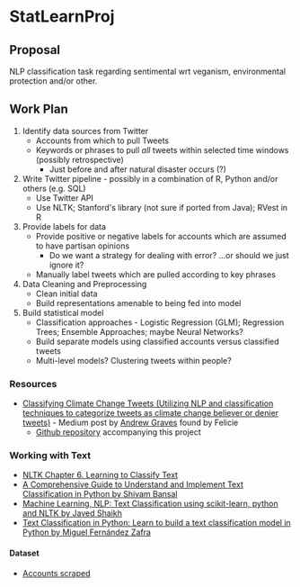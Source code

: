 # StatLearnProj

## Proposal

NLP classification task regarding sentimental wrt veganism, environmental protection and/or other.

## Work Plan

1. Identify data sources from Twitter
   - Accounts from which to pull Tweets
   - Keywords or phrases to pull _all_ tweets within selected time windows (possibly retrospective)
     - Just before and after natural disaster occurs (?)
2. Write Twitter pipeline - possibly in a combination of R, Python and/or others (e.g. SQL)
    - Use Twitter API
    - Use NLTK; Stanford's library (not sure if ported from Java); RVest in R
3. Provide labels for data
   - Provide positive or negative labels for accounts which are assumed to have partisan opinions
     - Do we want a strategy for dealing with error? ...or should we just ignore it?
   - Manually label tweets which are pulled according to key phrases
4. Data Cleaning and Preprocessing
   - Clean initial data
   - Build representations amenable to being fed into model
5. Build statistical model
   - Classification approaches - Logistic Regression (GLM); Regression Trees; Ensemble Approaches; maybe Neural Networks?
   - Build separate models using classified accounts versus classified tweets
   - Multi-level models? Clustering tweets within people?

### Resources

- [Classifying Climate Change Tweets (Utilizing NLP and classification techniques to categorize tweets as climate change believer or denier tweets)](https://towardsdatascience.com/classifying-climate-change-tweets-8245450a5e96) - Medium post by [Andrew Graves](https://towardsdatascience.com/@gravesa333) found by Felicie
   - [Github repository](https://github.com/gravesa333/Classifying_Climate_Change_Tweets) accompanying this project

### Working with Text

- [NLTK Chapter 6. Learning to Classify Text](http://www.nltk.org/book/ch06.html)
- [A Comprehensive Guide to Understand and Implement Text Classification in Python by Shivam Bansal](https://www.analyticsvidhya.com/blog/2018/04/a-comprehensive-guide-to-understand-and-implement-text-classification-in-python/) 
- [Machine Learning, NLP: Text Classification using scikit-learn, python and NLTK by Javed Shaikh](https://towardsdatascience.com/machine-learning-nlp-text-classification-using-scikit-learn-python-and-nltk-c52b92a7c73a)
- [Text Classification in Python: Learn to build a text classification model in Python by Miguel Fernández Zafra](https://towardsdatascience.com/text-classification-in-python-dd95d264c802)

#### Dataset

- [Accounts scraped](https://docs.google.com/spreadsheets/d/1ilJNgGtmqJOyKxPdyGG15D4QdVMbmXjxbKZ0YyfNRHM/edit?usp=sharing)

